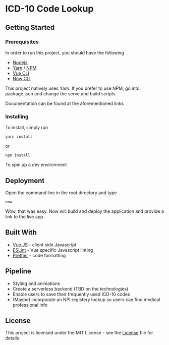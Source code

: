 # ICD-10 Code Lookup

## Getting Started

### Prerequisites

In order to run this project, you should have the following

- [Nodejs](https://nodejs.org/en/)
- [Yarn](https://yarnpkg.com/lang/en/) / [NPM](https://www.npmjs.com/get-npm)  
- [Vue CLI](https://cli.vuejs.org/)
- [Now CLI](https://zeit.co/download)

This project natively uses Yarn. If you prefer to use NPM, go into package.json and change the serve and build scripts

Documentation can be found at the aforementioned links

### Installing

To install, simply run

```
yarn install
```
or

```
npm install 
```

To spin up a dev environment

## Deployment

Open the command line in the root directory and type

```
now
```

Wow, that was easy. Now will build and deploy the application and provide a link to the live app.

## Built With

- [Vue.JS](https://vuejs.org/) - client side Javascript
- [ESLint](https://eslint.org/) - Vue specific Javascript linting
- [Prettier](https://prettier.io/) - code formatting

## Pipeline

- Styling and animations
- Create a serverless backend (TBD on the technologies)
- Enable users to save their frequently used ICD-10 codes
- (Maybe) incorporate an NPI registery lookup so users can find medical professional info


## License

This project is licensed under the MIT License - see the [License](License) file for details